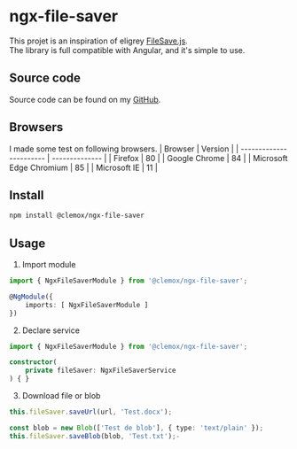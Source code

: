# ngx-file-saver

This projet is an inspiration of eligrey [FileSave.js](https://github.com/eligrey/FileSaver.js).  
The library is full compatible with Angular, and it's simple to use.

## Source code

Source code can be found on my [GitHub](https://github.com/clem4net/angular-library).

## Browsers

I made some test on following browsers.
| Browser                 | Version        |
| ----------------------- | -------------- |
| Firefox                 | 80             |
| Google Chrome           | 84             |
| Microsoft Edge Chromium | 85             |
| Microsoft IE            | 11             |

## Install
```bash
npm install @clemox/ngx-file-saver
```

## Usage

1) Import module
```typescript
import { NgxFileSaverModule } from '@clemox/ngx-file-saver';

@NgModule({ 
    imports: [ NgxFileSaverModule ]
})
```  

2) Declare service
```typescript
import { NgxFileSaverModule } from '@clemox/ngx-file-saver';

constructor(
    private fileSaver: NgxFileSaverService
) { }
```  

3) Download file or blob
```typescript
this.fileSaver.saveUrl(url, 'Test.docx');
```
```typescript
const blob = new Blob(['Test de blob'], { type: 'text/plain' });
this.fileSaver.saveBlob(blob, 'Test.txt');-
```